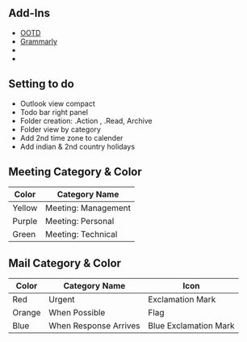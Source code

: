 
## Add-Ins

- [OOTD](https://outlookonthedesktop.com/)
- [Grammarly](https://www.grammarly.com/office-addin)
- []()
- []()

## Setting to do

- Outlook view compact
- Todo bar right panel
- Folder creation: .Action , .Read, Archive
- Folder view by category
- Add 2nd time zone to calender
- Add indian & 2nd country holidays

## Meeting Category & Color

| Color  | Category Name  | 
|---|---|
|  Yellow |  Meeting: Management  |
| Purple  | Meeting: Personal  |
| Green  | Meeting: Technical  |


## Mail Category & Color

| Color  | Category Name  | Icon |
|---|---|--|
|  Red | Urgent  | Exclamation Mark | 
| Orange  | When Possible  | Flag |
| Blue  | When Response Arrives  | Blue Exclamation Mark|
